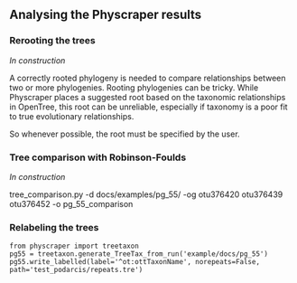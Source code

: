 ## Analysing the Physcraper results

### Rerooting the trees

*In construction*

A correctly rooted phylogeny is needed to compare relationships between two or more phylogenies.
Rooting phylogenies can be tricky. While Physcraper places a suggested root based on the taxonomic relationships in OpenTree, this root can be unreliable, especially if taxonomy is a poor fit to true evolutionary relationships.

So whenever possible, the root must be specified by the user.



### Tree comparison with Robinson-Foulds

*In construction*

  tree_comparison.py -d docs/examples/pg_55/ -og otu376420 otu376439 otu376452 -o pg_55_comparison


### Relabeling the trees

    from physcraper import treetaxon
    pg55 = treetaxon.generate_TreeTax_from_run('example/docs/pg_55')
    pg55.write_labelled(label='^ot:ottTaxonName', norepeats=False, path='test_podarcis/repeats.tre')
